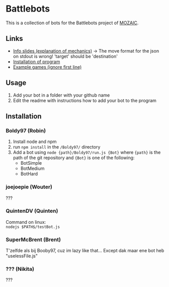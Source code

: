# Battlebots

This is a collection of bots for the Battlebots project of [MOZAIC](https://github.com/ZeusWPI/MOZAIC).

## Links

* [Info slides (explanation of mechanics)](https://docs.google.com/presentation/d/1ZwFlXGm7WZ4urTFxXdyoEz7n19PjwkO4Z-iVYLWCDmg/edit#slide=id.p) -> The move format for the json on stdout is wrong! 'target' should be 'destination'
* [Installation of program](https://github.com/ZeusWPI/MOZAIC#downloads)
* [Example games (ignore first line)](https://github.com/ZeusWPI/MOZAIC/tree/development/planetwars/examples/games)

## Usage

1. Add your bot in a folder with your github name
2. Edit the readme with instructions how to add your bot to the program

## Installation

### Boldy97 (Robin)

1. Install node and npm
2. run `npm install` in the `/Boldy97/` directory
3. Add a bot using `node {path}/Boldy97/run.js {Bot}` where `{path}` is the path of the git repository and `{Bot}` is one of the following:
   * BotSimple
   * BotMedium
   * BotHard

### joejoepie (Wouter)

???

### QuintenDV (Quinten)

Command on linux:  
`nodejs $PATH$/testBot.js`

### SuperMcBrent (Brent)

T'zelfde als bij Booby97, cuz im lazy like that... Except dak maar ene bot heb "uselessFile.js"

### ??? (Nikita)

???